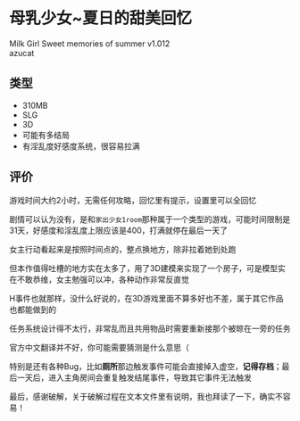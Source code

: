 # 母乳少女~夏日的甜美回忆
Milk Girl Sweet memories of summer v1.012  
azucat

## 类型
- 310MB 
- SLG
- 3D
- 可能有多结局
- 有淫乱度好感度系统，很容易拉满

## 评价
游戏时间大约2小时，无需任何攻略，回忆里有提示，设置里可以全回忆

剧情可以认为没有，是和`家出少女1room`那种属于一个类型的游戏，可能时间限制是31天，好感度和淫乱度上限应该是400，打满就停在最后一天了

女主行动看起来是按照时间点的，整点换地方，除非拉着她到处跑

但本作值得吐槽的地方实在太多了，用了3D建模来实现了一个房子，可是模型实在不敢恭维，女主勉强可以冲，各种动作非常反直觉

H事件也就那样，没什么好说的，在3D游戏里面不算多好也不差，属于其它作品也都能做到的

任务系统设计得不太行，非常乱而且共用物品时需要重新接那个被晾在一旁的任务

官方中文翻译并不好，你可能需要猜测是什么意思（

特别是还有各种Bug，比如**厕所**那边触发事件可能会直接掉入虚空，**记得存档**；最后一天后，进入主角房间会重复触发结尾事件，导致其它事件无法触发


最后，感谢破解，关于破解过程在文本文件里有说明，我也拜读了一下，确实不容易！